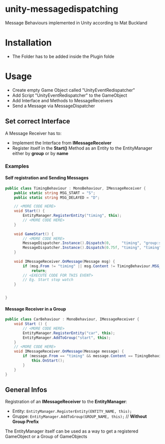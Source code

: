 # unity-messagedispatching
Message Behaviours implemented in Unity according to Mat Buckland

# Installation
- The Folder has to be added inside the Plugin folde


# Usage
- Create empty Game Object called "UnityEventRedispatcher"
- Add Script "UnityEventRedispatcher" to the GameObject
- Add Interface and Methods to MessageReceivers
- Send a Message via MessageDispatcher

## Set correct Interface
A Message Receiver has to:
 - Implement the Interface from **IMessageReceiver**
 - Register itself in the **Start()** Method as an Entity to the EntityManager either by **group** or by **name**
 
### Examples
#### Self registration and Sending Messages
```C#
public class TimingBehaviour : MonoBehaviour, IMessageReceiver {
    public static string MSG_START = "S";
    public static string MSG_DELAYED = "D";

    // <MORE CODE HERE>
    void Start() {
        EntityManager.RegisterEntity("timing", this);
        // <MORE CODE HERE>
    }
    
    void GameStart() {
        // <MORE CODE HERE>  
        MessageDispatcher.Instance().Dispatch(0,     "timing", "group:start", TimingBehaviour.MSG_START);
        MessageDispatcher.Instance().Dispatch(0.75f, "timing", "timing",      TimingBehaviour.MSG_DELAYED);
    }
    
    void IMessageReceiver.OnMessage(Message msg) {
        if (msg.From != "timing" || msg.Content != TimingBehaviour.MSG_DELAYED)
            return;
        // <EXECUTE CODE FOR THIS EVENT>
        // Eg. Start stop watch
    }


}
```
#### Message Receiver in a Group
```C#
public class CarBehaviour : MonoBehaviour, IMessageReceiver {
    void Start () {  
    	// <MORE CODE HERE>
        EntityManager.RegisterEntity("car", this);
        EntityManager.AddToGroup("start", this);
    }
    // <MORE CODE HERE>
    void IMessageReceiver.OnMessage(Message message) {
        if (message.From == "timing" && message.Content == TimingBehaviour.MSG_START) {
            this.OnStart();
        }
    }
}
```

## General Infos

Registration of an **IMessageReceiver** to the **EntityManager**:
 - Entity: `EntityManager.RegisterEntity(ENTITY_NAME, this);`
 - Gruppe: `EntityManager.AddToGroup(GROUP_NAME, this);` // **Without Group Prefix**

The EntityManager itself can be used as a way to get a registered GameObject or a Group of GameObjects

